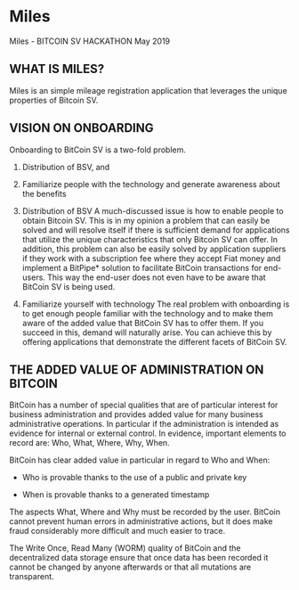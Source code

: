 # Miles
Miles - BITCOIN SV HACKATHON May 2019



WHAT IS MILES?
--------------
Miles is an simple mileage registration application that leverages the unique properties of Bitcoin SV.



VISION ON ONBOARDING
-------------

Onboarding to BitCoin SV is a two-fold problem.
1. Distribution of BSV, and
2. Familiarize people with the technology and generate awareness about the benefits

1. Distribution of BSV
A much-discussed issue is how to enable people to obtain Bitcoin SV. This is in my opinion a problem that can easily be solved and will resolve itself if there is sufficient demand for applications that utilize the unique characteristics that only Bitcoin SV can offer. In addition, this problem can also be easily solved by application suppliers if they work with a subscription fee where they accept Fiat money and implement a BitPipe* solution to facilitate BitCoin transactions for end-users. This way the end-user does not even have to be aware that BitCoin SV is being used.

2. Familiarize yourself with technology
The real problem with onboarding is to get enough people familiar with the technology and to make them aware of the added value that BitCoin SV has to offer them. If you succeed in this, demand will naturally arise. You can achieve this by offering applications that demonstrate the different facets of BitCoin SV.



THE ADDED VALUE OF ADMINISTRATION ON BITCOIN 
--------------------------------------------
BitCoin has a number of special qualities that are of particular interest for business administration and provides added value for many business administrative operations. In particular if the administration is intended as evidence for internal or external control. In evidence, important elements to record are: Who, What, Where, Why, When.

BitCoin has clear added value in particular in regard to Who and When:

  - Who is provable thanks to the use of a public and private key
  
  - When is provable thanks to a generated timestamp

The aspects What, Where and Why must be recorded by the user. BitCoin cannot prevent human errors in administrative actions, but it does make fraud considerably more difficult and much easier to trace.

The Write Once, Read Many (WORM) quality of BitCoin and the decentralized data storage ensure that once data has been recorded it cannot be changed by anyone afterwards or that all mutations are transparent.





